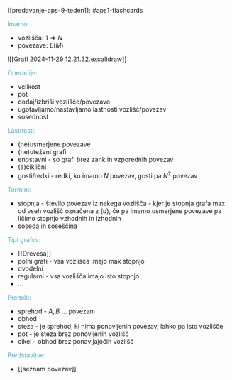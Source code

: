 [[predavanje-aps-9-teden]]; #aps1-flashcards 

<font color="#4bacc6">Imamo:</font>
- vozlišča: $1\Rightarrow N$
- povezave: $E(M)$

![[Grafi 2024-11-29 12.21.32.excalidraw]]

<font color="#4bacc6">Operacije:</font>
- velikost
- pot
- dodaj/izbriši vozlišče/povezavo
- ugotavljamo/nastavljamo lastnosti vozlišč/povezav
- sosednost

<font color="#4bacc6">Lastnosti:</font>
- (ne)usmerjene povezave
- (ne)uteženi grafi
- enostavni - so grafi brez zank in vzporednih povezav
- (a)ciklični
- gosti/redki - redki, ko imamo $N$ povezav, gosti pa $N^2$ povezav

<font color="#4bacc6">Termini:</font>
- stopnja - število povezav iz nekega vozlišča - kjer je stopnja grafa max od vseh vozlišč označena z $(d)$, če pa imamo usmerjene povezave pa ličimo stopnjo vzhodnih in izhodnih
- soseda in soseščina

<font color="#4bacc6">Tipi grafov:</font>
- [[Drevesa]]
- polni grafi - vsa vozlišča imajo max stopnjo
- dvodelni
- regularni - vsa vozlišča imajo isto stopnjo
- ...

<font color="#4bacc6">Premiki:</font>
- sprehod - $A,B$ ... povezani
- obhod
- steza - je sprehod, ki nima ponovljenih povezav, lahko pa isto vozlišče
- pot - je steza brez ponovljenih vozlišč
- cikel - obhod brez ponavljajočih vozlišč

<font color="#4bacc6">Predstavitve:</font>
- [[seznam povezav]],
